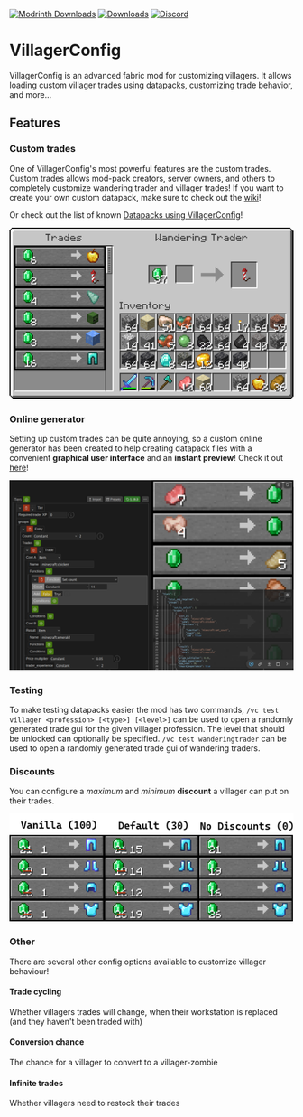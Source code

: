 [![Modrinth Downloads](https://img.shields.io/modrinth/dt/OClpEDe3?label=Modrinth&logo=Modrinth)](https://modrinth.com/mod/villagerconfig)
[![Downloads](https://cf.way2muchnoise.eu/400741.svg)](https://www.curseforge.com/minecraft/mc-mods/villagerconfig)
[![Discord](https://img.shields.io/discord/904419828192927885.svg?logo=discord)](https://discord.gg/HeZayd6SxF)

# VillagerConfig

VillagerConfig is an advanced fabric mod for customizing villagers. It allows loading custom villager trades using
datapacks, customizing trade behavior, and more...

## Features

### Custom trades

One of VillagerConfig's most powerful features are the custom trades. Custom trades allows mod-pack creators, server owners,
and others to completely customize wandering trader and villager trades! If you want to create your own custom datapack,
make sure to check out the [wiki](https://github.com/DrexHD/VillagerConfig/wiki/Creating-your-own-datapack)!

Or check out the list of known [Datapacks using VillagerConfig](https://github.com/DrexHD/VillagerConfig/wiki/Datapacks-using-VillagerConfig)!

![](media/wandering_trader.png)

### Online generator

Setting up custom trades can be quite annoying, so a custom online generator has been created to help creating datapack
files with a convenient **graphical user interface** and an **instant preview**!
Check it out [here](https://villagerconfig.vercel.app/villagerconfig/?preset=butcher)!

![](media/generator.png)

### Testing

To make testing datapacks easier the mod has two commands, `/vc test villager <profession> [<type>] [<level>]` can be used to
open a randomly generated trade gui for the given villager profession. The level that should be unlocked can optionally
be specified. `/vc test wanderingtrader` can be used to open a randomly generated trade gui of wandering traders.

### Discounts

You can configure a *maximum* and *minimum* **discount** a villager can put on their trades.

![](media/discount.png)

### Other

There are several other config options available to customize villager behaviour!

#### Trade cycling

Whether villagers trades will change, when their workstation is replaced (and they haven't been traded with)

#### Conversion chance

The chance for a villager to convert to a villager-zombie

#### Infinite trades

Whether villagers need to restock their trades
